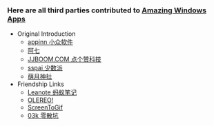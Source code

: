 ### Here are all third parties contributed to [Amazing Windows Apps](https://github.com/AmazingApps/Amazing-Windows-Apps)

* Original Introduction
    * [appinn   小众软件](http://www.appinn.com/windows-apps-that-amaze-us/)
    * [阿七](https://www.aptx4869.org/wapps/)
    * [JJBOOM.COM   点个赞科技](http://wiki.jjboom.com/doku.php?id=专题策划:常用软件建议)
    * [sspai   少数派](https://sspai.com/post/38866)
    * [萌月神社](http://blog.ciovem.org/?p=280)
* Friendship Links
    * [Leanote 蚂蚁笔记](https://leanote.com/)
    * [OLEREO!](http://olereo.com/links)
    * [ScreenToGif](https://github.com/NickeManarin/ScreenToGif)
    * [03k   零散坑](https://03k.org)
